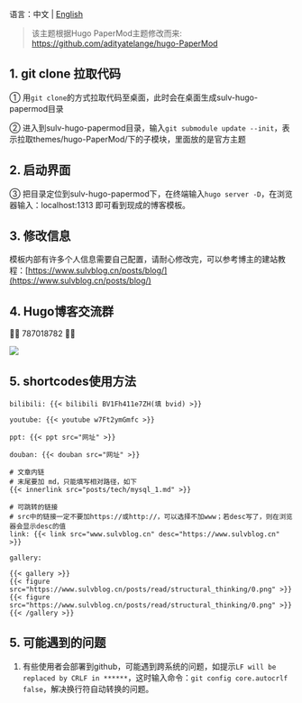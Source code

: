 语言：中文 | [English](https://github.com/xyming108/sulv-hugo-papermod/blob/main/static/README_EN.md)

> 该主题根据Hugo PaperMod主题修改而来: https://github.com/adityatelange/hugo-PaperMod

## 1. git clone 拉取代码

① 用`git clone`的方式拉取代码至桌面，此时会在桌面生成sulv-hugo-papermod目录

② 进入到sulv-hugo-papermod目录，输入`git submodule update --init`，表示拉取themes/hugo-PaperMod/下的子模块，里面放的是官方主题

## 2. 启动界面

③ 把目录定位到sulv-hugo-papermod下，在终端输入`hugo server -D`，在浏览器输入：localhost:1313 即可看到现成的博客模板。

## 3. 修改信息

模板内部有许多个人信息需要自己配置，请耐心修改完，可以参考博主的建站教程：[https://www.sulvblog.cn/posts/blog/](https://www.sulvblog.cn/posts/blog/)

## 4. Hugo博客交流群

🎉🎉 787018782 🎉🎉

<kbd>[![](https://github.com/xyming108/sulv-hugo-papermod/blob/main/static/img/hugo_group.png)](https://github.com/xyming108)</kbd>

## 5. shortcodes使用方法

`bilibili: {{< bilibili BV1Fh411e7ZH(填 bvid) >}}`

`youtube: {{< youtube w7Ft2ymGmfc >}}`

`ppt: {{< ppt src="网址" >}}`

`douban: {{< douban src="网址" >}}`

```
# 文章内链
# 末尾要加 md，只能填写相对路径，如下
{{< innerlink src="posts/tech/mysql_1.md" >}}
```

```
# 可跳转的链接
# src中的链接一定不要加https://或http://，可以选择不加www；若desc写了，则在浏览器会显示desc的值
link: {{< link src="www.sulvblog.cn" desc="https://www.sulvblog.cn" >}}
```

```
gallery:

{{< gallery >}}
{{< figure src="https://www.sulvblog.cn/posts/read/structural_thinking/0.png" >}}
{{< figure src="https://www.sulvblog.cn/posts/read/structural_thinking/0.png" >}}
{{< /gallery >}}
```

## 5. 可能遇到的问题

1. 有些使用者会部署到github，可能遇到跨系统的问题，如提示`LF will be replaced by CRLF in ******`，这时输入命令：`git config core.autocrlf false`，解决换行符自动转换的问题。
